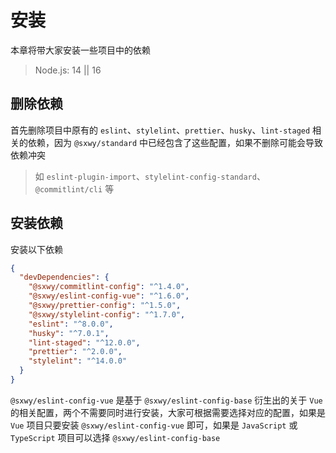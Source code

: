 # 安装

本章将带大家安装一些项目中的依赖

> Node.js: 14 || 16

## 删除依赖

首先删除项目中原有的 `eslint`、`stylelint`、`prettier`、`husky`、`lint-staged` 相关的依赖，因为 `@sxwy/standard` 中已经包含了这些配置，如果不删除可能会导致依赖冲突

> 如 `eslint-plugin-import`、`stylelint-config-standard`、`@commitlint/cli` 等

## 安装依赖

安装以下依赖

```json
{
  "devDependencies": {
    "@sxwy/commitlint-config": "^1.4.0",
    "@sxwy/eslint-config-vue": "^1.6.0",
    "@sxwy/prettier-config": "^1.5.0",
    "@sxwy/stylelint-config": "^1.7.0",
    "eslint": "^8.0.0",
    "husky": "^7.0.1",
    "lint-staged": "^12.0.0",
    "prettier": "^2.0.0",
    "stylelint": "^14.0.0"
  }
}
```

`@sxwy/eslint-config-vue` 是基于 `@sxwy/eslint-config-base` 衍生出的关于 `Vue` 的相关配置，两个不需要同时进行安装，大家可根据需要选择对应的配置，如果是 `Vue` 项目只要安装 `@sxwy/eslint-config-vue` 即可，如果是 `JavaScript` 或 `TypeScript` 项目可以选择 `@sxwy/eslint-config-base`

